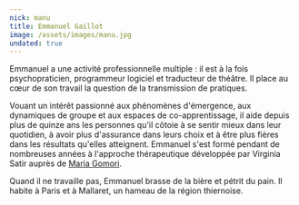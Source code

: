 ```yaml
---
nick: manu
title: Emmanuel Gaillot
image: /assets/images/manu.jpg
undated: true
---
```


Emmanuel a une activité professionnelle multiple : il est à la fois
psychopraticien, programmeur logiciel et traducteur de théâtre. Il place au
cœur de son travail la question de la transmission de pratiques.

Vouant un intérêt passionné aux phénomènes d'émergence, aux dynamiques de
groupe et aux espaces de co-apprentissage, il aide depuis plus de quinze ans
les personnes qu'il côtoie à se sentir mieux dans leur quotidien, à avoir plus
d'assurance dans leurs choix et à être plus fières dans les résultats qu'elles
atteignent.  Emmanuel s'est formé pendant de nombreuses années à l'approche
thérapeutique développée par Virginia Satir auprès de [Maria
Gomori](https://en.wikipedia.org/wiki/Maria_Gomori).

Quand il ne travaille pas, Emmanuel brasse de la bière et pétrit du pain. Il
habite à Paris et à Mallaret, un hameau de la région thiernoise.
